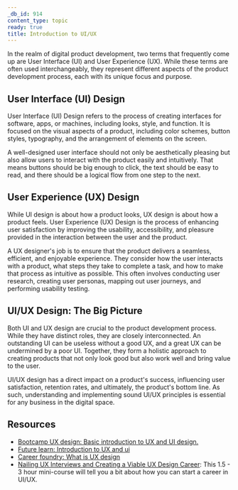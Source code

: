 ```yaml
---
_db_id: 914
content_type: topic
ready: true
title: Introduction to UI/UX
---
```


In the realm of digital product development, two terms that frequently come up are User Interface (UI) and User Experience (UX). While these terms are often used interchangeably, they represent different aspects of the product development process, each with its unique focus and purpose.

## User Interface (UI) Design

User Interface (UI) Design refers to the process of creating interfaces for software, apps, or machines, including looks, style, and function. It is focused on the visual aspects of a product, including color schemes, button styles, typography, and the arrangement of elements on the screen.

A well-designed user interface should not only be aesthetically pleasing but also allow users to interact with the product easily and intuitively. That means buttons should be big enough to click, the text should be easy to read, and there should be a logical flow from one step to the next.

## User Experience (UX) Design

While UI design is about how a product looks, UX design is about how a product feels. User Experience (UX) Design is the process of enhancing user satisfaction by improving the usability, accessibility, and pleasure provided in the interaction between the user and the product.

A UX designer's job is to ensure that the product delivers a seamless, efficient, and enjoyable experience. They consider how the user interacts with a product, what steps they take to complete a task, and how to make that process as intuitive as possible. This often involves conducting user research, creating user personas, mapping out user journeys, and performing usability testing.

## UI/UX Design: The Big Picture

Both UI and UX design are crucial to the product development process. While they have distinct roles, they are closely interconnected. An outstanding UI can be useless without a good UX, and a great UX can be undermined by a poor UI. Together, they form a holistic approach to creating products that not only look good but also work well and bring value to the user.

UI/UX design has a direct impact on a product's success, influencing user satisfaction, retention rates, and ultimately, the product's bottom line. As such, understanding and implementing sound UI/UX principles is essential for any business in the digital space.

## Resources

- [Bootcamp UX design: Basic introduction to UX and UI design.](https://bootcamp.uxdesign.cc/basic-introduction-to-user-experience-and-user-interface-design-f0aae08a2b44)
- [Future learn: Introduction to UX and ui](https://www.futurelearn.com/info/blog/introduction-to-ux-ui)
- [Career foundry: What is UX design](https://careerfoundry.com/en/tutorials/ux-design-for-beginners/what-is-ux-design/)
- [Nailing UX Interviews and Creating a Viable UX Design Career](https://alison.com/course/nailing-ux-interviews-and-creating-a-viable-ux-design-career?utm_source=alison_user&utm_medium=affiliates&utm_campaign=31931242): This 1.5 - 3 hour mini-course will tell you a bit about how you can start a career in UI/UX.
